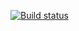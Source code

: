 [![Build status](https://ci.appveyor.com/api/projects/status/h0hht44qea1sjd12?svg=true)](https://ci.appveyor.com/project/TszyaoEkaterina/selenide)
